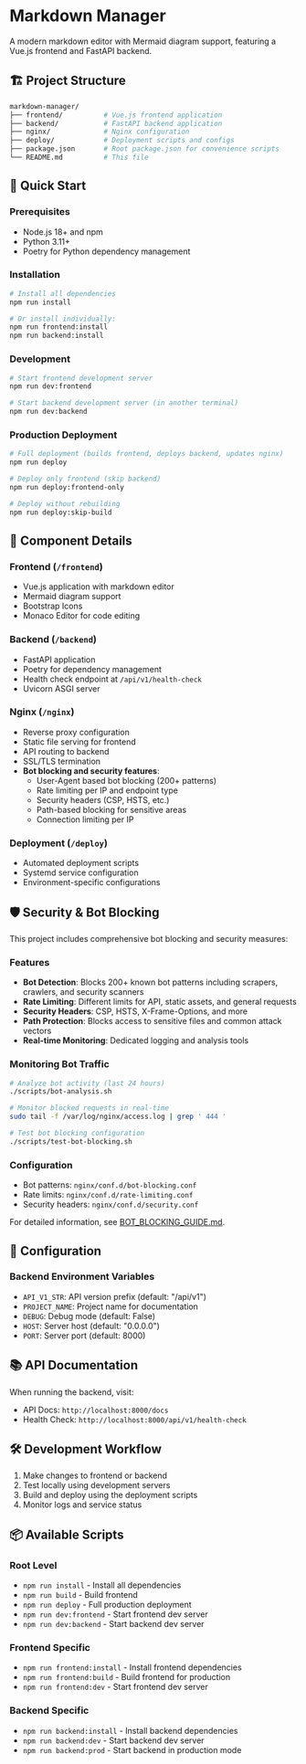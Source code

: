 # Markdown Manager

A modern markdown editor with Mermaid diagram support, featuring a Vue.js frontend and FastAPI backend.

## 🏗️ Project Structure

```bash
markdown-manager/
├── frontend/          # Vue.js frontend application
├── backend/           # FastAPI backend application
├── nginx/             # Nginx configuration
├── deploy/            # Deployment scripts and configs
├── package.json       # Root package.json for convenience scripts
└── README.md          # This file
```

## 🚀 Quick Start

### Prerequisites

- Node.js 18+ and npm
- Python 3.11+
- Poetry for Python dependency management

### Installation

```bash
# Install all dependencies
npm run install

# Or install individually:
npm run frontend:install
npm run backend:install
```

### Development

```bash
# Start frontend development server
npm run dev:frontend

# Start backend development server (in another terminal)
npm run dev:backend
```

### Production Deployment

```bash
# Full deployment (builds frontend, deploys backend, updates nginx)
npm run deploy

# Deploy only frontend (skip backend)
npm run deploy:frontend-only

# Deploy without rebuilding
npm run deploy:skip-build
```

## 📁 Component Details

### Frontend (`/frontend`)

- Vue.js application with markdown editor
- Mermaid diagram support
- Bootstrap Icons
- Monaco Editor for code editing

### Backend (`/backend`)

- FastAPI application
- Poetry for dependency management
- Health check endpoint at `/api/v1/health-check`
- Uvicorn ASGI server

### Nginx (`/nginx`)

- Reverse proxy configuration
- Static file serving for frontend
- API routing to backend
- SSL/TLS termination
- **Bot blocking and security features**:
  - User-Agent based bot blocking (200+ patterns)
  - Rate limiting per IP and endpoint type
  - Security headers (CSP, HSTS, etc.)
  - Path-based blocking for sensitive areas
  - Connection limiting per IP

### Deployment (`/deploy`)

- Automated deployment scripts
- Systemd service configuration
- Environment-specific configurations

## 🛡️ Security & Bot Blocking

This project includes comprehensive bot blocking and security measures:

### Features

- **Bot Detection**: Blocks 200+ known bot patterns including scrapers, crawlers, and security scanners
- **Rate Limiting**: Different limits for API, static assets, and general requests
- **Security Headers**: CSP, HSTS, X-Frame-Options, and more
- **Path Protection**: Blocks access to sensitive files and common attack vectors
- **Real-time Monitoring**: Dedicated logging and analysis tools

### Monitoring Bot Traffic

```bash
# Analyze bot activity (last 24 hours)
./scripts/bot-analysis.sh

# Monitor blocked requests in real-time
sudo tail -f /var/log/nginx/access.log | grep ' 444 '

# Test bot blocking configuration
./scripts/test-bot-blocking.sh
```

### Configuration

- Bot patterns: `nginx/conf.d/bot-blocking.conf`
- Rate limits: `nginx/conf.d/rate-limiting.conf`
- Security headers: `nginx/conf.d/security.conf`

For detailed information, see [BOT_BLOCKING_GUIDE.md](BOT_BLOCKING_GUIDE.md).

## 🔧 Configuration

### Backend Environment Variables

- `API_V1_STR`: API version prefix (default: "/api/v1")
- `PROJECT_NAME`: Project name for documentation
- `DEBUG`: Debug mode (default: False)
- `HOST`: Server host (default: "0.0.0.0")
- `PORT`: Server port (default: 8000)

## 📚 API Documentation

When running the backend, visit:

- API Docs: `http://localhost:8000/docs`
- Health Check: `http://localhost:8000/api/v1/health-check`

## 🛠️ Development Workflow

1. Make changes to frontend or backend
2. Test locally using development servers
3. Build and deploy using the deployment scripts
4. Monitor logs and service status

## 📦 Available Scripts

### Root Level

- `npm run install` - Install all dependencies
- `npm run build` - Build frontend
- `npm run deploy` - Full production deployment
- `npm run dev:frontend` - Start frontend dev server
- `npm run dev:backend` - Start backend dev server

### Frontend Specific

- `npm run frontend:install` - Install frontend dependencies
- `npm run frontend:build` - Build frontend for production
- `npm run frontend:dev` - Start frontend dev server

### Backend Specific

- `npm run backend:install` - Install backend dependencies
- `npm run backend:dev` - Start backend dev server
- `npm run backend:prod` - Start backend in production mode
